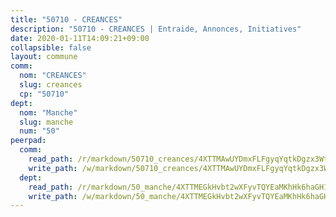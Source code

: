 ```yaml
---
title: "50710 - CREANCES"
description: "50710 - CREANCES | Entraide, Annonces, Initiatives"
date: 2020-01-11T14:09:21+09:00
collapsible: false
layout: commune
comm:
  nom: "CREANCES"
  slug: creances
  cp: "50710"
dept:
  nom: "Manche"
  slug: manche
  num: "50"
peerpad:
  comm:
    read_path: /r/markdown/50710_creances/4XTTMAwUYDmxFLFgyqYqtkDgzx3WtuWEBCRrHZvPRrRCqSgJ1
    write_path: /w/markdown/50710_creances/4XTTMAwUYDmxFLFgyqYqtkDgzx3WtuWEBCRrHZvPRrRCqSgJ1-K3TgV7ain4coMjYaUJ5AWKyiKD7aEuMnzgS1WiaBtEo91s8pP712TbU8SCnqnz9j3HkbhJGZcf58Rj5NMY89NsuCnjaQyH3VeRavVzDom5pxs7Nnz3iRLgqgBKcKpMHWmu9StMrm
  dept:
    read_path: /r/markdown/50_manche/4XTTMEGkHvbt2wXFyvTQYEaMKhHk6haGH1SzsRNevKgBDTuXr
    write_path: /w/markdown/50_manche/4XTTMEGkHvbt2wXFyvTQYEaMKhHk6haGH1SzsRNevKgBDTuXr-K3TgUSx1rwmRRLqHcTLLdo4dVfTRKvf94KKagmUFPevWSp2f9nuc6fJF25TtLArzK8teuQ5TvuAMqW38N2MYgT18hBoXtjmKX9WuSn2vkujmSJPp3gF4gsuMmfEM8Th4Ap94heFE
---
```


